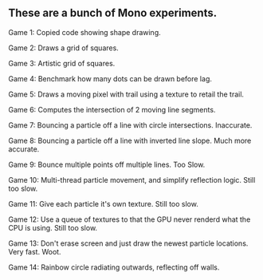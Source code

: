 ﻿## These are a bunch of Mono experiments.

Game 1: Copied code showing shape drawing.

Game 2: Draws a grid of squares.

Game 3: Artistic grid of squares.

Game 4: Benchmark how many dots can be drawn before lag.

Game 5: Draws a moving pixel with trail using a texture to retail the trail.

Game 6: Computes the intersection of 2 moving line segments.

Game 7: Bouncing a particle off a line with circle intersections. Inaccurate.

Game 8: Bouncing a particle off a line with inverted line slope. Much more accurate.

Game 9: Bounce multiple points off multiple lines. Too Slow.

Game 10: Multi-thread particle movement, and simplify reflection logic. Still too slow.

Game 11: Give each particle it's own texture. Still too slow.

Game 12: Use a queue of textures to that the GPU never renderd what the CPU is using. Still too slow.

Game 13: Don't erase screen and just draw the newest particle locations. Very fast. Woot.

Game 14: Rainbow circle radiating outwards, reflecting off walls.